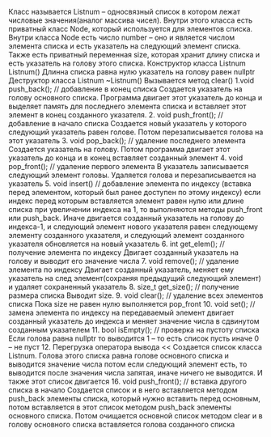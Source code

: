 Класс называется Listnum – односвязный список в котором лежат числовые значения(аналог массива чисел). Внутри этого класса есть приватный класс Node, 
который используется для элементов списка. Внутри класса Node есть число number – оно и является числом элемента списка и есть указатель на следующий 
элемент списка. Также есть приватный переменная size, которая хранит длину списка и есть указатель на голову этого списка.
Конструктор класса Listnum
Listnum()
Длинна списка равна нулю указатель на голову равен nullptr
Деструктор класса Listnum
~Listnum()
Вызывается метод clear()
1.void push_back(); // добавление в конец списка
Создается указатель на голову основного списка. Программа двигает этот указатель до конца и выделяет память для последнего элемента списка и 
вставляет этот элемент в конец созданного указателя.
2. void push_front(); // добавление в начало списка
Создается новый указатель у которого следующий указатель равен голове. Потом перезаписывается голова на этот указатель
3. void pop_back(); // удаление последнего элемента
Создается указатель на голову. Потом программа двигает этот указатель до конца и в конец вставляет созданный элемент
4. void pop_front(); // удаление первого элемента
В указатель записывается следующий элемент головы. Удаляется голова и перезаписывается на указатель
5. void insert() // добавление элемента по индексу (вставка перед
элементом, который был ранее доступен по этому индексу)
если индекс перед которым вставляется элемент равен нулю или длине списка при увеличении индекса на 1, то выполняются методы push_front или push_back. Иначе
двигается созданный указатель на голову до индекса-1, и следующий элемент нового указателя равен следующему элементу созданного указателя, и следующий элемент 
созданного указателя обновляется на новый указатель
6. int get_elem(); // получение элемента по индексу
Двигает созданный указатель на голову и выводит его значение числа
7. void remove(); // удаление элемента по индексу
Двигает созданный указатель, меняет ему указатель на след элемент(сохраняя предыдущий следующий элемент) и удаляет сохраненный указатель
8. size_t get_size(); // получение размера списка
Выводит size.
9. void clear(); // удаление всех элементов списка
Пока size не равен нулю выполняется pop_front
10. void set(); // замена элемента по индексу на передаваемый
элемент
двигает созданный указатель до индекса и меняет значение числа в сдвинутом созданным указателем
11. bool isEmpty(); // проверка на пустоту списка
Если голова равна nullptr то выводится 1 – то есть список пусть иначе 0 – не пуст
12. Перегрузка оператора вывода <<
Создается список класса Listnum. Голова этого списка равна голове основного списка и выводится значение числа потом если следующий элемент есть, то выводится после 
значения числа запятая, иначе ничего не выводится. И также этот список двигается
16. void push_front(); // вставка другого списка в начало
Создается список и в него вставляется методом push_back элементы списка, который нужно вставить перед основным, потом вставляется в этот список методом push_back элементы 
основного списка. Потом очищается основной список методом clear и в голову основного списка вставляется голова созданного списка
